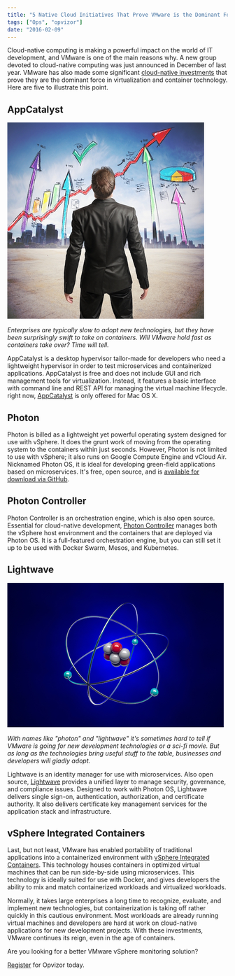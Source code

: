```yaml
---
title: "5 Native Cloud Initiatives That Prove VMware is the Dominant Force in Virtualization and Container Technology"
tags: ["Ops", "opvizor"]
date: "2016-02-09"
---
```


Cloud-native computing is making a powerful impact on the world of IT development, and VMware is one of the main reasons why. A new group devoted to cloud-native computing was just announced in December of last year. VMware has also made some significant [cloud-native investments](http://www.techrepublic.com/article/vmwares-five-key-cloud-native-computing-investments/) that prove they are the dominant force in virtualization and container technology. Here are five to illustrate this point.

## AppCatalyst

_![VMware is the dominant](/images/blog/bigstock-Successful-Statistics-72689878.jpg)_

_Enterprises are typically slow to adopt new technologies, but they have been surprisingly swift to take on containers. Will VMware hold fast as containers take over? Time will tell._

AppCatalyst is a desktop hypervisor tailor-made for developers who need a lightweight hypervisor in order to test microservices and containerized applications. AppCatalyst is free and does not include GUI and rich management tools for virtualization. Instead, it features a basic interface with command line and REST API for managing the virtual machine lifecycle. right now, [AppCatalyst](https://communities.vmware.com/community/vmtn/devops/vmware-appcatalyst) is only offered for Mac OS X.

## Photon

Photon is billed as a lightweight yet powerful operating system designed for use with vSphere. It does the grunt work of moving from the operating system to the containers within just seconds. However, Photon is not limited to use with vSphere; it also runs on Google Compute Engine and vCloud Air. Nicknamed Photon OS, it is ideal for developing green-field applications based on microservices. It's free, open source, and is [available for download via GitHub](http://vmware.github.io/photon/).

## Photon Controller

Photon Controller is an orchestration engine, which is also open source. Essential for cloud-native development, [Photon Controller](https://www.vmware.com/cloudnative/technologies) manages both the vSphere host environment and the containers that are deployed via Photon OS. It is a full-featured orchestration engine, but you can still set it up to be used with Docker Swarm, Mesos, and Kubernetes.

## Lightwave

_![VMware Lightwave - VMware Photon](/images/blog/bigstock-Atom-81186206.jpg)_

_With names like "photon" and "lightwave" it's sometimes hard to tell if VMware is going for new development technologies or a sci-fi movie. But as long as the technologies bring useful stuff to the table, businesses and developers will gladly adopt._

Lightwave is an identity manager for use with microservices. Also open source, [Lightwave](https://blogs.vmware.com/vsphere/2015/05/project-lightwave-now-available.html) provides a unified layer to manage security, governance, and compliance issues. Designed to work with Photon OS, Lightwave delivers single sign-on, authentication, authorization, and certificate authority. It also delivers certificate key management services for the application stack and infrastructure.

## vSphere Integrated Containers

Last, but not least, VMware has enabled portability of traditional applications into a containerized environment with [vSphere Integrated Containers](http://blogs.vmware.com/vsphere/2015/10/vsphere-integrated-containers-technology-walkthrough.html). This technology houses containers in optimized virtual machines that can be run side-by-side using microservices. This technology is ideally suited for use with Docker, and gives developers the ability to mix and match containerized workloads and virtualized workloads.

Normally, it takes large enterprises a long time to recognize, evaluate, and implement new technologies, but containerization is taking off rather quickly in this cautious environment. Most workloads are already running virtual machines and developers are hard at work on cloud-native applications for new development projects. With these investments, VMware continues its reign, even in the age of containers.

Are you looking for a better VMware vSphere monitoring solution? 

[Register](https://www.opvizor.com/register/) for Opvizor today.
